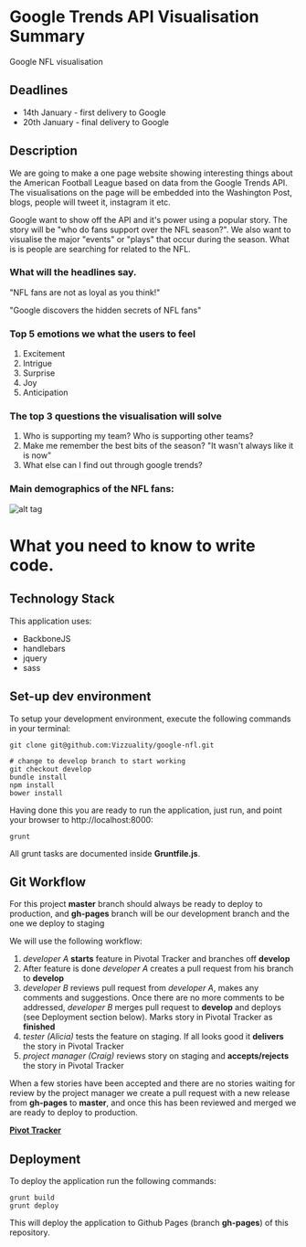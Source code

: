 # Google Trends API Visualisation Summary
Google NFL visualisation

## Deadlines
* 14th January - first delivery to Google
* 20th January - final delivery to Google

## Description
We are going to make a one page website showing interesting things about the American Football League based on data from the Google Trends API. The visualisations on the page will be embedded into the Washington Post, blogs, people will tweet it, instagram it etc.

Google want to show off the API and it's power using a popular story. The story will be "who do fans support over the NFL season?". We also want to visualise the major "events" or "plays" that occur during the season. What is is people are searching for related to the NFL.

### What will the headlines say.
"NFL fans are not as loyal as you think!"

"Google discovers the hidden secrets of NFL fans"

### Top 5 emotions we what the users to feel
1. Excitement 
2. Intrigue
3. Surprise
4. Joy
5. Anticipation

### The top 3 questions the visualisation will solve
1. Who is supporting my team? Who is supporting other teams?
2. Make me remember the best bits of the season? "It wasn't always like it is now"
3. What else can I find out through google trends?

### Main demographics of the NFL fans:
![alt tag](https://raw.githubusercontent.com/Vizzuality/google-nfl/develop/app/images/docs/NFL%20demographic.png?token=AApJgybsbwDdMj5KwJMcODpJKAVjELZdks5UtpiIwA%3D%3D)


# What you need to know to write code.

## Technology Stack

This application uses:

* BackboneJS
* handlebars
* jquery
* sass

## Set-up dev environment

To setup your development environment, execute the following commands in your terminal:

```
git clone git@github.com:Vizzuality/google-nfl.git

# change to develop branch to start working
git checkout develop
bundle install
npm install
bower install
```

Having done this you are ready to run the application, just run, and point your browser to http://localhost:8000:

```
grunt
```

All grunt tasks are documented inside **Gruntfile.js**.

## Git Workflow

For this project **master** branch should always be ready to deploy to production, and **gh-pages** branch will be our development branch and the one we deploy to staging

We will use the following workflow:

1. *developer A* **starts** feature in Pivotal Tracker and branches off **develop**
2. After feature is done *developer A* creates a pull request from his branch to **develop**
3. *developer B* reviews pull request from *developer A*, makes any comments and suggestions. Once there are no more comments to be addressed, *developer B* merges pull request to **develop** and deploys (see Deployment section below). Marks story in Pivotal Tracker as **finished**
4. *tester (Alicia)* tests the feature on staging. If all looks good it **delivers** the story in Pivotal Tracker
5. *project manager (Craig)* reviews story on staging and **accepts/rejects** the story in Pivotal Tracker
 
When a few stories have been accepted and there are no stories waiting for review by the project manager we create a pull request with a new release from **gh-pages** to **master**, and once this has been reviewed and merged we are ready to deploy to production.

**[Pivot Tracker](https://www.pivotaltracker.com/n/projects/1243362)**

## Deployment

To deploy the application run the following commands:

```
grunt build
grunt deploy
```

This will deploy the application to Github Pages (branch **gh-pages**) of this repository.









